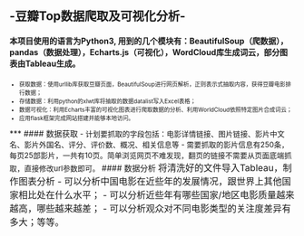 ## -豆瓣Top数据爬取及可视化分析-
#### 本项目使用的语言为Python3, 用到的几个模块有：BeautifulSoup（爬数据），pandas（数据处理），Echarts.js（可视化），WordCloud库生成词云，部分图表由Tableau生成。<font size=1>
- 获取数据：使用urllib库获取豆瓣页面，BeautifulSoup进行网页解析，正则表示式抽取内容，获得豆瓣电影排行数据；
- 存储数据：利用python的xlwt库将抽取的数据datalist写入Excel表格；
- 数据可视化：利用Echarts丰富的可视化图表进行爬取数据的分析、利用WorldCloud依照特定图片合成词云；
- 应用flask框架完成网站搭建并能够本地访问。
</font>
***
#### 数据获取
<font size=2>
- 计划要抓取的字段包括：电影详情链接、图片链接、影片中文名、影片外国名、评分、评价数、概况、相关信息等
- 需要抓取的影片信息有250条，每页25部影片，一共有10页。简单浏览网页不难发现，翻页的链接不需要从页面底端抓取，直接修改url参数即可。
</font>
#### 数据分析
 <font size=3>
将清洗好的文件导入Tableau，制作图表分析
- 可以分析中国电影在近些年的发展情况，跟世界上其他国家相比处在什么水平；
- 可以分析近些年有哪些国家/地区电影质量越来越高，哪些越来越差；
- 可以分析观众对不同电影类型的关注度差异有多大；等等。
</font>






